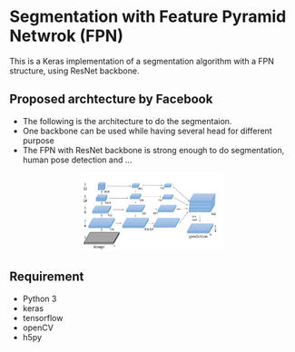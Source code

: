 # Segmentation with Feature Pyramid Netwrok (FPN)
This is a Keras implementation of a segmentation algorithm with a FPN structure, using ResNet backbone. 
## Proposed archtecture by Facebook
- The following is the architecture to do the segmentaion. 
- One backbone can be used while having several head for different purpose
- The FPN with ResNet backbone is strong enough to do segmentation, human pose detection and ...

<p align="center"> <img src="https://github.com/nimahamidi/Segmentation_with_FPN/blob/master/Segmentation_FPN.png" width="50%"> </p>

## Requirement
- Python 3
- keras
- tensorflow
- openCV
- h5py

